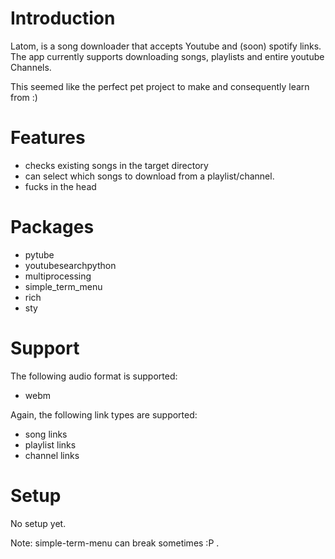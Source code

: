# Introduction

Latom, is a song downloader that accepts Youtube and (soon) spotify links. The app currently supports downloading songs, playlists and entire youtube Channels.

This seemed like the perfect pet project to make and consequently learn from :)

# Features
- checks existing songs in the target directory
- can select which songs to download from a playlist/channel.
- fucks in the head


# Packages

- pytube
- youtubesearchpython
- multiprocessing
- simple_term_menu
- rich
- sty

# Support
The following audio format is supported:
- webm

Again, the following link types are supported:
- song links
- playlist links
- channel links

# Setup
No setup yet.

Note: simple-term-menu can break sometimes :P .